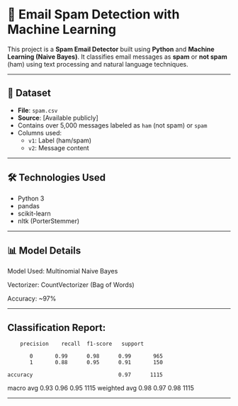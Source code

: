 # 📧 Email Spam Detection with Machine Learning

This project is a **Spam Email Detector** built using **Python** and **Machine Learning (Naive Bayes)**. It classifies email messages as **spam** or **not spam** (ham) using text processing and natural language techniques.

---

## 📂 Dataset
- **File**: `spam.csv`
- **Source**: [Available publicly]
- Contains over 5,000 messages labeled as `ham` (not spam) or `spam`
- Columns used:
  - `v1`: Label (ham/spam)
  - `v2`: Message content

---

## 🛠️ Technologies Used
- Python 3
- pandas
- scikit-learn
- nltk (PorterStemmer)

---

## 📊 Model Details
 Model Used: Multinomial Naive Bayes

 Vectorizer: CountVectorizer (Bag of Words)

 Accuracy: ~97%

---

## Classification Report:
        precision    recall  f1-score   support

           0       0.99      0.98      0.99       965
           1       0.88      0.95      0.91       150

    accuracy                           0.97      1115
   macro avg       0.93      0.96      0.95      1115
weighted avg       0.98      0.97      0.98      1115

---

